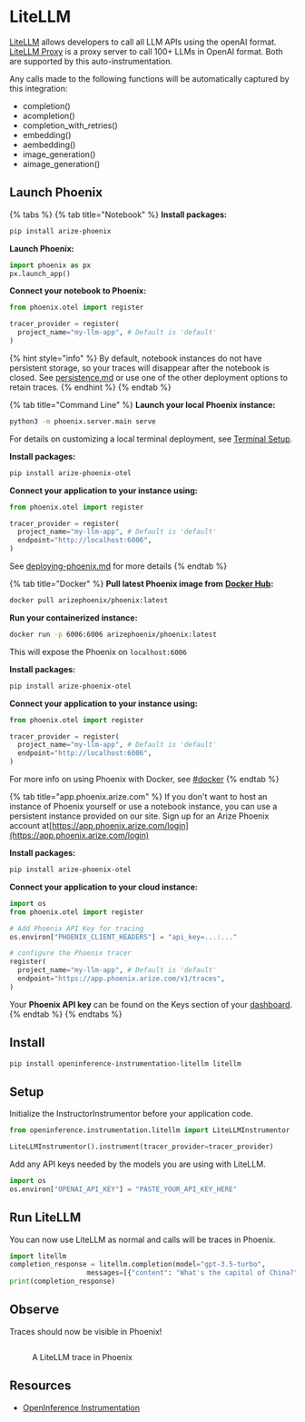 # LiteLLM

[LiteLLM](https://github.com/BerriAI/litellm) allows developers to call all LLM APIs using the openAI format. [LiteLLM Proxy](https://docs.litellm.ai/docs/simple\_proxy) is a proxy server to call 100+ LLMs in OpenAI format. Both are supported by this auto-instrumentation.

Any calls made to the following functions will be automatically captured by this integration:

* completion()
* acompletion()
* completion\_with\_retries()
* embedding()
* aembedding()
* image\_generation()
* aimage\_generation()

## Launch Phoenix

{% tabs %}
{% tab title="Notebook" %}
**Install packages:**

```bash
pip install arize-phoenix
```

**Launch Phoenix:**

```python
import phoenix as px
px.launch_app()
```

**Connect your notebook to Phoenix:**

```python
from phoenix.otel import register

tracer_provider = register(
  project_name="my-llm-app", # Default is 'default'
)
```

{% hint style="info" %}
By default, notebook instances do not have persistent storage, so your traces will disappear after the notebook is closed. See [persistence.md](../../deployment/persistence.md "mention") or use one of the other deployment options to retain traces.
{% endhint %}
{% endtab %}

{% tab title="Command Line" %}
**Launch your local Phoenix instance:**

```bash
python3 -m phoenix.server.main serve
```

For details on customizing a local terminal deployment, see [Terminal Setup](https://docs.arize.com/phoenix/setup/environments#terminal).

**Install packages:**

```bash
pip install arize-phoenix-otel
```

**Connect your application to your instance using:**

```python
from phoenix.otel import register

tracer_provider = register(
  project_name="my-llm-app", # Default is 'default'
  endpoint="http://localhost:6006",
)
```

See [deploying-phoenix.md](../../deployment/deploying-phoenix.md "mention") for more details
{% endtab %}

{% tab title="Docker" %}
**Pull latest Phoenix image from** [**Docker Hub**](https://hub.docker.com/r/arizephoenix/phoenix)**:**

```bash
docker pull arizephoenix/phoenix:latest
```

**Run your containerized instance:**

```bash
docker run -p 6006:6006 arizephoenix/phoenix:latest
```

This will expose the Phoenix on `localhost:6006`

**Install packages:**

```bash
pip install arize-phoenix-otel
```

**Connect your application to your instance using:**

```python
from phoenix.otel import register

tracer_provider = register(
  project_name="my-llm-app", # Default is 'default'
  endpoint="http://localhost:6006",
)
```

For more info on using Phoenix with Docker, see [#docker](litellm.md#docker "mention")
{% endtab %}

{% tab title="app.phoenix.arize.com" %}
If you don't want to host an instance of Phoenix yourself or use a notebook instance, you can use a persistent instance provided on our site. Sign up for an Arize Phoenix account at[https://app.phoenix.arize.com/login](https://app.phoenix.arize.com/login)

**Install packages:**

```bash
pip install arize-phoenix-otel
```

**Connect your application to your cloud instance:**

```python
import os
from phoenix.otel import register

# Add Phoenix API Key for tracing
os.environ["PHOENIX_CLIENT_HEADERS"] = "api_key=...:..."

# configure the Phoenix tracer
register(
  project_name="my-llm-app", # Default is 'default'
  endpoint="https://app.phoenix.arize.com/v1/traces",
)
```

Your **Phoenix API key** can be found on the Keys section of your [dashboard](https://app.phoenix.arize.com).
{% endtab %}
{% endtabs %}

## Install

```bash
pip install openinference-instrumentation-litellm litellm
```

## Setup

Initialize the InstructorInstrumentor before your application code.

```python
from openinference.instrumentation.litellm import LiteLLMInstrumentor

LiteLLMInstrumentor().instrument(tracer_provider=tracer_provider)
```

Add any API keys needed by the models you are using with LiteLLM.

```python
import os
os.environ["OPENAI_API_KEY"] = "PASTE_YOUR_API_KEY_HERE"
```

## Run LiteLLM

You can now use LiteLLM as normal and calls will be traces in Phoenix.

```python
import litellm
completion_response = litellm.completion(model="gpt-3.5-turbo", 
                   messages=[{"content": "What's the capital of China?", "role": "user"}])
print(completion_response)
```

## Observe

Traces should now be visible in Phoenix!

<figure><img src="../../.gitbook/assets/Screenshot 2024-10-08 at 9.59.25 AM.png" alt=""><figcaption><p>A LiteLLM trace in Phoenix</p></figcaption></figure>

## Resources

* [OpenInference Instrumentation](https://github.com/Arize-ai/openinference/tree/main/python/instrumentation/openinference-instrumentation-litellm)



